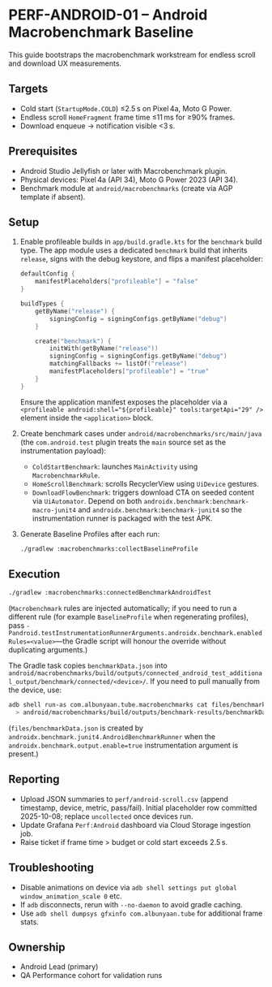 # PERF-ANDROID-01 – Android Macrobenchmark Baseline

This guide bootstraps the macrobenchmark workstream for endless scroll and download UX measurements.

## Targets
- Cold start (`StartupMode.COLD`) ≤2.5 s on Pixel 4a, Moto G Power.
- Endless scroll `HomeFragment` frame time ≤11 ms for ≥90% frames.
- Download enqueue → notification visible <3 s.

## Prerequisites
- Android Studio Jellyfish or later with Macrobenchmark plugin.
- Physical devices: Pixel 4a (API 34), Moto G Power 2023 (API 34).
- Benchmark module at `android/macrobenchmarks` (create via AGP template if absent).

## Setup
1. Enable profileable builds in `app/build.gradle.kts` for the `benchmark` build type. The
   app module uses a dedicated `benchmark` build that inherits `release`, signs with the
   debug keystore, and flips a manifest placeholder:

   ```kotlin
   defaultConfig {
       manifestPlaceholders["profileable"] = "false"
   }

   buildTypes {
       getByName("release") {
           signingConfig = signingConfigs.getByName("debug")
       }

       create("benchmark") {
           initWith(getByName("release"))
           signingConfig = signingConfigs.getByName("debug")
           matchingFallbacks += listOf("release")
           manifestPlaceholders["profileable"] = "true"
       }
   }
   ```
   Ensure the application manifest exposes the placeholder via a
   `<profileable android:shell="${profileable}" tools:targetApi="29" />`
   element inside the `<application>` block.
2. Create benchmark cases under `android/macrobenchmarks/src/main/java` (the `com.android.test` plugin treats the `main` source set as the instrumentation payload):
   - `ColdStartBenchmark`: launches `MainActivity` using `MacrobenchmarkRule`.
   - `HomeScrollBenchmark`: scrolls RecyclerView using `UiDevice` gestures.
   - `DownloadFlowBenchmark`: triggers download CTA on seeded content via `UiAutomator`.
   Depend on both `androidx.benchmark:benchmark-macro-junit4` and
   `androidx.benchmark:benchmark-junit4` so the instrumentation runner is packaged with the
   test APK.
3. Generate Baseline Profiles after each run:
   ```bash
   ./gradlew :macrobenchmarks:collectBaselineProfile
   ```

## Execution
```bash
./gradlew :macrobenchmarks:connectedBenchmarkAndroidTest
```

(`Macrobenchmark` rules are injected automatically; if you need to run a different rule (for
example `BaselineProfile` when regenerating profiles), pass
`-Pandroid.testInstrumentationRunnerArguments.androidx.benchmark.enabledRules=<value>`—the
Gradle script will honour the override without duplicating arguments.)

The Gradle task copies `benchmarkData.json` into `android/macrobenchmarks/build/outputs/connected_android_test_additional_output/benchmark/connected/<device>/`. If you need to pull manually from the device, use:

```bash
adb shell run-as com.albunyaan.tube.macrobenchmarks cat files/benchmarkData.json \
  > android/macrobenchmarks/build/outputs/benchmark-results/benchmarkData.json
```

(`files/benchmarkData.json` is created by `androidx.benchmark.junit4.AndroidBenchmarkRunner` when the `androidx.benchmark.output.enable=true` instrumentation argument is present.)

## Reporting
- Upload JSON summaries to `perf/android-scroll.csv` (append timestamp, device, metric, pass/fail). Initial placeholder row committed 2025-10-08; replace `uncollected` once devices run.
- Update Grafana `Perf:Android` dashboard via Cloud Storage ingestion job.
- Raise ticket if frame time > budget or cold start exceeds 2.5 s.

## Troubleshooting
- Disable animations on device via `adb shell settings put global window_animation_scale 0` etc.
- If `adb` disconnects, rerun with `--no-daemon` to avoid gradle caching.
- Use `adb shell dumpsys gfxinfo com.albunyaan.tube` for additional frame stats.

## Ownership
- Android Lead (primary)
- QA Performance cohort for validation runs

